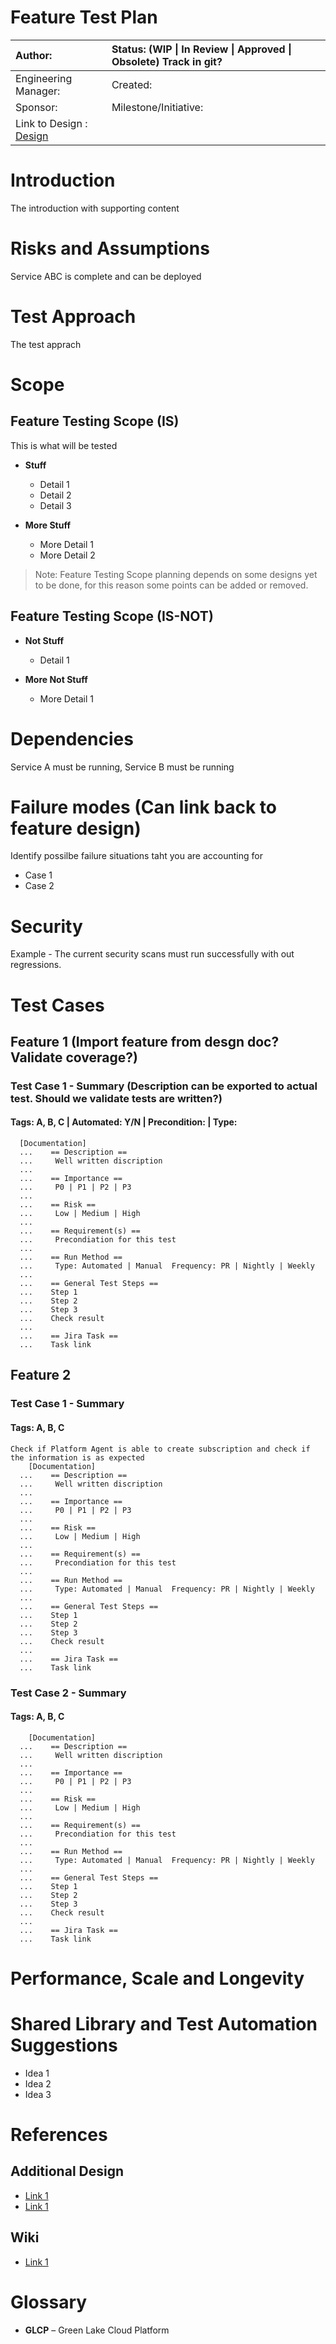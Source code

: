 # Feature Test Plan
| Author:		| Status: 	(WIP \| In Review \| Approved \| Obsolete) Track in git?|
| :--- | :--- |
| Engineering Manager:	| Created: 	|
| Sponsor:		| Milestone/Initiative:	|
| Link to Design :	[Design](https://google.com)	|
# Introduction 

The introduction with supporting content

# Risks and Assumptions 

Service ABC is complete and can be deployed 

# Test Approach 

The test apprach

# Scope

## Feature Testing Scope (IS) 

This is what will be tested

* **Stuff**
  * Detail 1
  * Detail 2
  * Detail 3
  
* **More Stuff** 
  * More Detail 1
  * More Detail 2
  

> Note: Feature Testing Scope planning depends on some designs yet to be done, for this reason some points can be added or removed.  

## Feature Testing Scope (IS-NOT) 

* **Not Stuff**
  * Detail 1
  
* **More Not Stuff** 
  * More Detail 1

# Dependencies

Service A must be running, Service B must be running

# Failure modes (Can link back to feature design)
Identify possilbe failure situations taht you are accounting for
* Case 1
* Case 2

# Security
Example - The current security scans must run successfully with out regressions.



# Test Cases

## Feature 1 (Import feature from desgn doc?  Validate coverage?)

### Test Case 1 - Summary (Description can be exported to actual test.  Should we validate tests are written?)

#### Tags: A, B, C | Automated: Y/N | Precondition: | Type:

```Robot
  [Documentation]
  ...    == Description ==
  ...     Well written discription
  ...
  ...    == Importance ==
  ...     P0 | P1 | P2 | P3
  ...
  ...    == Risk ==
  ...     Low | Medium | High
  ...
  ...    == Requirement(s) ==
  ...     Precondiation for this test
  ...
  ...    == Run Method ==
  ...     Type: Automated | Manual  Frequency: PR | Nightly | Weekly 
  ...
  ...    == General Test Steps ==
  ...    Step 1
  ...    Step 2
  ...    Step 3
  ...    Check result
  ...
  ...    == Jira Task ==
  ...    Task link
```

## Feature 2

### Test Case 1 - Summary

#### Tags: A, B, C
```Robot
Check if Platform Agent is able to create subscription and check if the information is as expected 
    [Documentation]
  ...    == Description ==
  ...     Well written discription
  ...
  ...    == Importance ==
  ...     P0 | P1 | P2 | P3
  ...
  ...    == Risk ==
  ...     Low | Medium | High
  ...
  ...    == Requirement(s) ==
  ...     Precondiation for this test
  ...
  ...    == Run Method ==
  ...     Type: Automated | Manual  Frequency: PR | Nightly | Weekly 
  ...
  ...    == General Test Steps ==
  ...    Step 1
  ...    Step 2
  ...    Step 3
  ...    Check result
  ...
  ...    == Jira Task ==
  ...    Task link
```
### Test Case 2 - Summary

#### Tags: A, B, C
```Robot
    [Documentation]
  ...    == Description ==
  ...     Well written discription
  ...
  ...    == Importance ==
  ...     P0 | P1 | P2 | P3
  ...
  ...    == Risk ==
  ...     Low | Medium | High
  ...
  ...    == Requirement(s) ==
  ...     Precondiation for this test
  ...
  ...    == Run Method ==
  ...     Type: Automated | Manual  Frequency: PR | Nightly | Weekly 
  ...
  ...    == General Test Steps ==
  ...    Step 1
  ...    Step 2
  ...    Step 3
  ...    Check result
  ...
  ...    == Jira Task ==
  ...    Task link
```

# Performance, Scale and Longevity

# Shared Library and Test Automation Suggestions 

* Idea 1
* Idea 2
* Idea 3

# References 

## Additional Design
* [Link 1](https://google.com)
* [Link 1](https://google.com)
  
## Wiki

* [Link 1](https://google.com)


# Glossary 
 
* **GLCP** – Green Lake Cloud Platform

